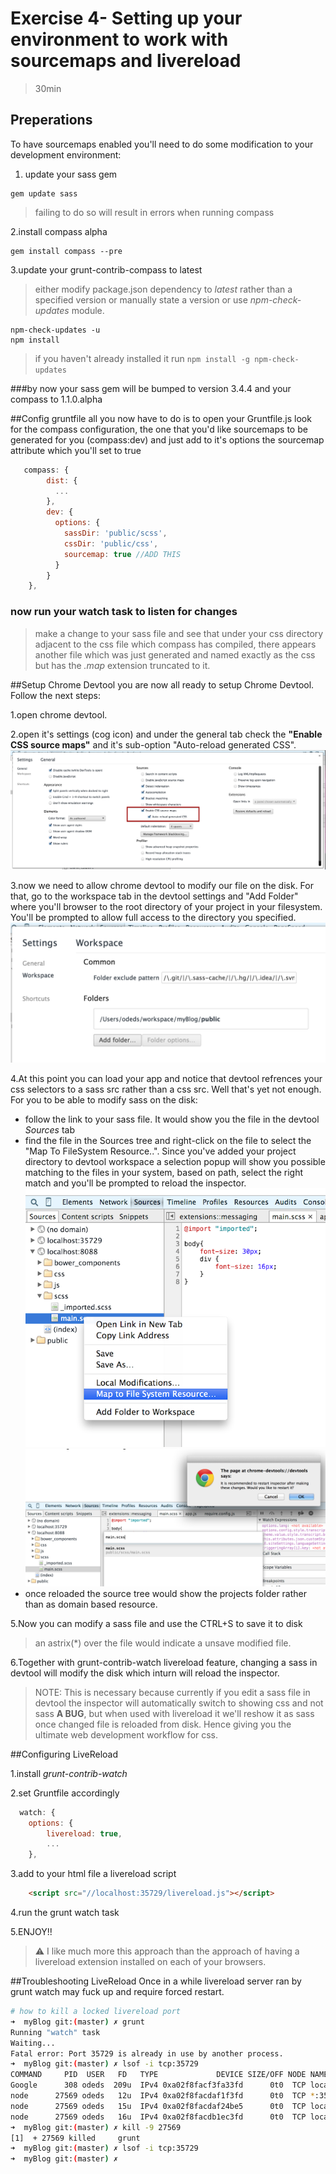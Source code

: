 # Exercise 4- Setting up your environment to work with sourcemaps and livereload

> 30min

## Preperations
To have sourcemaps enabled you'll need to do some modification to your development environment:

1. update your sass gem
```
gem update sass
```
> failing to do so will result in errors when running compass

2.install compass alpha
```
gem install compass --pre
```

3.update your grunt-contrib-compass to latest
> either modify package.json dependency to *latest* rather than a specified version or manually state a version or use *npm-check-updates* module.

```
npm-check-updates -u
npm install
```
> if you haven't already installed it run ```npm install -g npm-check-updates```


###by now your sass gem will be bumped to version 3.4.4 and your compass to 1.1.0.alpha

##Config gruntfile
all you now have to do is to open your Gruntfile.js look for the compass configuration, the one that you'd like sourcemaps to be generated for you (compass:dev) and just add to it's options the sourcemap attribute which you'll set to true
```js
   compass: {
        dist: {
          ...
        },
        dev: {
          options: {
            sassDir: 'public/scss',
            cssDir: 'public/css',
            sourcemap: true //ADD THIS
          }
        }
    },
```
### now run your watch task to listen for changes
> make a change to your sass file and see that under your css directory adjacent to the css file which compass has compiled, there appears another file which was just generated and named exactly as the css but has the *.map* extension truncated to it.

##Setup Chrome Devtool
you are now all ready to setup Chrome Devtool. Follow the next steps:

1.open chrome devtool.

2.open it's settings (cog icon) and under the general tab check the **"Enable CSS source maps"** and it's sub-option "Auto-reload generated CSS".
![Alt text](https://raw.githubusercontent.com/hamecoded/myBlog/master/doc/exercises/img/devtool-enable_sourcemaps.png "Enable sourcemaps in Chrome")

3.now we need to allow chrome devtool to modify our file on the disk. For that, go to the workspace tab in the devtool settings and "Add Folder" where you'll browser to the root directory of your project in your filesystem. You'll be prompted to allow full access to the directory you specified.
![Alt text](https://raw.githubusercontent.com/hamecoded/myBlog/master/doc/exercises/img/devtool_fs_access.png "Allow devtool access to your fs")

4.At this point you can load your app and notice that devtool refrences your css selectors to a sass src rather than a css src. Well that's yet not enough. For you to be able to modify sass on the disk:
- follow the link to your sass file. It would show you the file in the devtool *Sources* tab
- find the file in the Sources tree and right-click on the file to select the "Map To FileSystem Resource..". Since you've added your project directory to devtool workspace a selection popup will show you possible matching to the files in your system, based on path, select the right match and you'll be prompted to reload the inspector.
![Alt text](https://raw.githubusercontent.com/hamecoded/myBlog/master/doc/exercises/img/map2fs.png "Map To Filesyatem Resource..")
![Alt text](https://raw.githubusercontent.com/hamecoded/myBlog/master/doc/exercises/img/map2fs-2.png "Apply fs mapping")
- once reloaded the source tree would show the projects folder rather than as domain based resource.

5.Now you can modify a sass file and use the CTRL+S to save it to disk
> an astrix(*) over the file would indicate a unsave modified file.

6.Together with grunt-contrib-watch livereload feature, changing a sass in devtool will modify the disk which inturn will reload the inspector.

> NOTE: This is necessary because currently if you edit a sass file in devtool the inspector will automatically switch to showing css and not sass **A BUG**, but when used with livereload it we'll reshow it as sass once changed file is reloaded from disk. Hence giving you the ultimate web development workflow for css.


##Configuring LiveReload

1.install *grunt-contrib-watch*

2.set Gruntfile accordingly
```js
  watch: {
    options: {
        livereload: true,
        ...
    },
```
3.add to your html file a livereload script
```html
	<script src="//localhost:35729/livereload.js"></script>
```
4.run the grunt watch task

5.ENJOY!!

>⚠ I like much more this approach than the approach of having a livereload extension installed on each of your browsers.

##Troubleshooting LiveReload
Once in a while livereload server ran by grunt watch may fuck up and require forced restart.
```sh
# how to kill a locked livereload port
➜  myBlog git:(master) ✗ grunt
Running "watch" task
Waiting...
Fatal error: Port 35729 is already in use by another process.
➜  myBlog git:(master) ✗ lsof -i tcp:35729
COMMAND     PID  USER   FD   TYPE             DEVICE SIZE/OFF NODE NAME
Google      308 odeds  209u  IPv4 0xa02f8facf3fa33fd      0t0  TCP localhost:50291->localhost:35729 (ESTABLISHED)
node      27569 odeds   12u  IPv4 0xa02f8facdaf1f3fd      0t0  TCP *:35729 (LISTEN)
node      27569 odeds   15u  IPv4 0xa02f8facdaf24be5      0t0  TCP localhost:35729->localhost:50289 (CLOSE_WAIT)
node      27569 odeds   16u  IPv4 0xa02f8facdb1ec3fd      0t0  TCP localhost:35729->localhost:50291 (ESTABLISHED)
➜  myBlog git:(master) ✗ kill -9 27569
[1]  + 27569 killed     grunt
➜  myBlog git:(master) ✗ lsof -i tcp:35729
➜  myBlog git:(master) ✗
```
